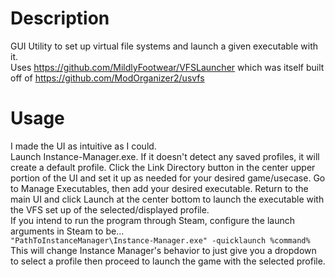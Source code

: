 # Description

GUI Utility to set up virtual file systems and launch a given executable with it.  
Uses https://github.com/MildlyFootwear/VFSLauncher which was itself built off of https://github.com/ModOrganizer2/usvfs

# Usage

I made the UI as intuitive as I could.  
Launch Instance-Manager.exe. If it doesn't detect any saved profiles, it will create a default profile. Click the Link Directory button in the center upper portion of the UI and set it up as needed for your desired game/usecase. Go to Manage Executables, then add your desired executable. Return to the main UI and click Launch at the center bottom to launch the executable with the VFS set up of the selected/displayed profile.  
If you intend to run the program through Steam, configure the launch arguments in Steam to be...  
``"PathToInstanceManager\Instance-Manager.exe" -quicklaunch %command%``  
This will change Instance Manager's behavior to just give you a dropdown to select a profile then proceed to launch the game with the selected profile.
